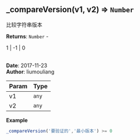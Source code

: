 ## \_compareVersion(v1, v2) ⇒ <code>Number</code>
<p>比较字符串版本</p>

**Returns**: <code>Number</code> - <p>1 | -1 | 0</p>  
**Date**: 2017-11-23  
**Author**: liumouliang  

| Param | Type |
| --- | --- |
| v1 | <code>any</code> | 
| v2 | <code>any</code> | 

**Example**  
```javascript
_compareVersion('要验证的','最小版本') >= 0
```
